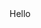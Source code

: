 <!DOCTYPE html>
  <html>
    <head>
      <titl>Hello</title>
    </head>
    <body>
      <menu type="context" id="mymenu">
  <menuitem label="Refresh" onclick="window.location.reload();" icon="ico_reload.png">
  </menuitem>
  <menu label="Share on...">
    <menuitem label="Twitter" icon="ico_twitter.png"
    onclick="window.open('//twitter.com/intent/tweet?text='+window.location.href);">
    </menuitem>
    <menuitem label="Facebook" icon="ico_facebook.png"
    onclick="window.open('//facebook.com/sharer/sharer.php?u='+window.location.href);">
    </menuitem>
  </menu>
  <menuitem label="Email This Page"
  onclick="window.location='mailto:?body='+window.location.href;"></menuitem>
</menu>
</body>
</html>
